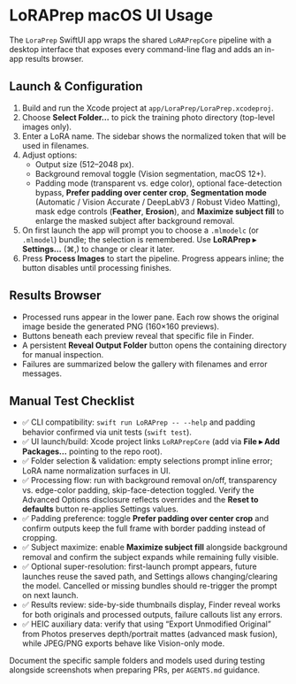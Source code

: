 # LoRAPrep macOS UI Usage

The `LoraPrep` SwiftUI app wraps the shared `LoRAPrepCore` pipeline with a desktop interface that exposes every command-line flag and adds an in-app results browser.

## Launch & Configuration

1. Build and run the Xcode project at `app/LoraPrep/LoraPrep.xcodeproj`.
2. Choose **Select Folder…** to pick the training photo directory (top-level images only).
3. Enter a LoRA name. The sidebar shows the normalized token that will be used in filenames.
4. Adjust options:
   - Output size (512–2048 px).
   - Background removal toggle (Vision segmentation, macOS 12+).
   - Padding mode (transparent vs. edge color), optional face-detection bypass, **Prefer padding over center crop**, **Segmentation mode** (Automatic / Vision Accurate / DeepLabV3 / Robust Video Matting), mask edge controls (**Feather**, **Erosion**), and **Maximize subject fill** to enlarge the masked subject after background removal.
5. On first launch the app will prompt you to choose a `.mlmodelc` (or `.mlmodel`) bundle; the selection is remembered. Use **LoRAPrep ▸ Settings…** (⌘,) to change or clear it later.
6. Press **Process Images** to start the pipeline. Progress appears inline; the button disables until processing finishes.

## Results Browser

- Processed runs appear in the lower pane. Each row shows the original image beside the generated PNG (160×160 previews).
- Buttons beneath each preview reveal that specific file in Finder.
- A persistent **Reveal Output Folder** button opens the containing directory for manual inspection.
- Failures are summarized below the gallery with filenames and error messages.

## Manual Test Checklist

- ✅ CLI compatibility: `swift run LoRAPrep -- --help` and padding behavior confirmed via unit tests (`swift test`).
- ✅ UI launch/build: Xcode project links `LoRAPrepCore` (add via **File ▸ Add Packages…** pointing to the repo root).
- ✅ Folder selection & validation: empty selections prompt inline error; LoRA name normalization surfaces in UI.
- ✅ Processing flow: run with background removal on/off, transparency vs. edge-color padding, skip-face-detection toggled. Verify the Advanced Options disclosure reflects overrides and the **Reset to defaults** button re-applies Settings values.
- ✅ Padding preference: toggle **Prefer padding over center crop** and confirm outputs keep the full frame with border padding instead of cropping.
- ✅ Subject maximize: enable **Maximize subject fill** alongside background removal and confirm the subject expands while remaining fully visible.
- ✅ Optional super-resolution: first-launch prompt appears, future launches reuse the saved path, and Settings allows changing/clearing the model. Cancelled or missing bundles should re-trigger the prompt on next launch.
- ✅ Results review: side-by-side thumbnails display, Finder reveal works for both originals and processed outputs, failure callouts list any errors.
- ✅ HEIC auxiliary data: verify that using “Export Unmodified Original” from Photos preserves depth/portrait mattes (advanced mask fusion), while JPEG/PNG exports behave like Vision-only mode.

Document the specific sample folders and models used during testing alongside screenshots when preparing PRs, per `AGENTS.md` guidance.
